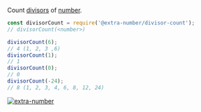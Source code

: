 Count [divisors] of [number].

```javascript
const divisorCount = require('@extra-number/divisor-count');
// divisorCount(<number>)

divisorCount(6);
// 4 (1, 2, 3 ,6)
divisorCount(1);
// 1
divisorCount(0);
// 0
divisorCount(-24);
// 8 (1, 2, 3, 4, 6, 8, 12, 24)
```


[![extra-number](https://i.imgur.com/MCb8pjO.jpg)](https://www.npmjs.com/package/extra-number)

[divisors]: https://en.wikipedia.org/wiki/Divisor
[number]: https://developer.mozilla.org/en-US/docs/Web/JavaScript/Guide/Numbers_and_dates

